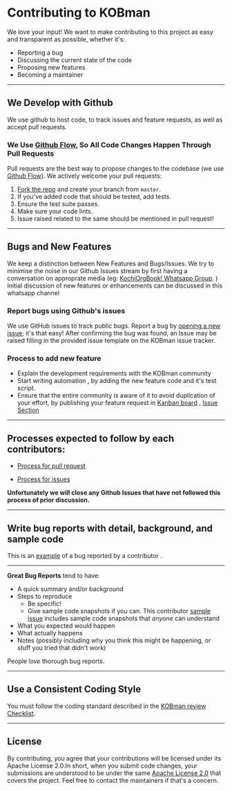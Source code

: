 # Contributing to KOBman
We love your input! We want to make contributing to this project as easy and transparent as possible, whether it's:

- Reporting a bug
- Discussing the current state of the code
- Proposing new features
- Becoming a maintainer

___________________________________________________


## We Develop with Github
We use github to host code, to track issues and feature requests, as well as accept pull requests.

### We Use [Github Flow](https://guides.github.com/introduction/flow/index.html), So All Code Changes Happen Through Pull Requests
Pull requests are the best way to propose changes to the codebase (we use [Github Flow](https://guides.github.com/introduction/flow/index.html)). We actively welcome your pull requests:


1. [Fork the repo](https://docs.github.com/en/github/getting-started-with-github/fork-a-repo) and create your branch from `master`.
2. If you've added code that should be tested, add tests.
3. Ensure the test suite passes.
4. Make sure your code lints.
5. Issue raised related to the same should be mentioned in pull request!

___________________________________________________

## Bugs and New Features

We keep a distinction between New Features and Bugs/Issues. We try to minimise the noise in our Github Issues stream by first having a conversation on approprate media (eg:  [KochiOrgBook! Whatsapp Group](https://chat.whatsapp.com/El6d3aAc6pYLEDEdQPVABY). ) Initial discussion of new features or enhancements can be discussed in this whatsapp channel

### Report bugs using Github's issues
We use GitHub issues to track public bugs. Report a bug by [opening a new issue](https://github.com/hyperledgerkochi/KOBman/issues); it's that easy!
After confirming the bug was found, an Issue may be raised filling in the provided issue template on the KOBman issue tracker.

### Process to add new feature

 - Explain the development requirements with the KOBman community
 - Start writing automation , by adding the new feature code and it's test script. 
 - Ensure that the entire community is aware of it to avoid duplication of your effort, by publishing your feature request in [Kanban board](https://github.com/orgs/hyperledgerkochi/projects/3) , [Issue Section](https://github.com/hyperledgerkochi/KOBman/issues)

_____________________________________


## Processes expected to follow by each contributors:

- [Process for pull request](https://github.com/hyperledgerkochi/KOBman/blob/master/docs/user-guides/process-to-raise-a-pull-request.md)

- [Process for issues](https://github.com/hyperledgerkochi/KOBman/blob/master/docs/user-guides/process-to-raise-an-issue.md)


**Unfortunately we will close any Github Issues that have not followed this process of prior discussion.**

_______________________________________

## Write bug reports with detail, background, and sample code
This is an [example](https://github.com/hyperledgerkochi/KOBman/issues/144) of a bug reported by a contributor .


_______________________________

**Great Bug Reports** tend to have:

- A quick summary and/or background
- Steps to reproduce
  - Be specific!
  - Give sample code snapshots if you can. This contributor [sample issue](https://github.com/hyperledgerkochi/KOBman/issues/144) includes sample code snapshots that *anyone* can understand
- What you expected would happen
- What actually happens
- Notes (possibly including why you think this might be happening, or stuff you tried that didn't work)

People *love* thorough bug reports. 


________________________________________


## Use a Consistent Coding Style
You must follow the coding standard described in the [KOBman review Checklist](https://github.com/hyperledgerkochi/KOBman/blob/master/docs/KOBman%20Script%20Review%20Checklist.md).

__________________________________

## License
By contributing, you agree that your contributions will be licensed under its Apache License 2.0.In short, when you submit code changes, your submissions are understood to be under the same [Apache License 2.0](https://github.com/hyperledgerkochi/KOBman/blob/master/LICENSE) that covers the project. Feel free to contact the maintainers if that's a concern.





